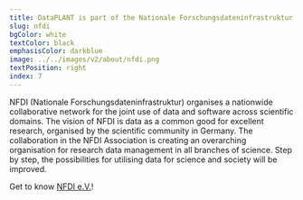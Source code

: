 ```yaml
---
title: DataPLANT is part of the Nationale Forschungsdateninfrastruktur
slug: nfdi
bgColor: white
textColor: black
emphasisColor: darkblue
image: ../../images/v2/about/nfdi.png
textPosition: right
index: 7
---
```


NFDI (Nationale Forschungsdateninfrastruktur) organises a nationwide collaborative network for the joint use of data and software across scientific domains.
The vision of NFDI is data as a common good for excellent research, organised by the scientific community in Germany.
The collaboration in the NFDI Association is creating an overarching organisation for research data management in all branches of science.
Step by step, the possibilities for utilising data for science and society will be improved.

Get to know [NFDI e.V.](https://www.nfdi.de/?lang=en)!
